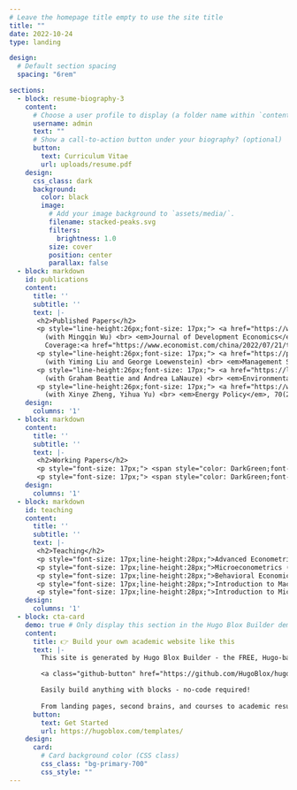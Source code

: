 ```yaml
---
# Leave the homepage title empty to use the site title
title: ""
date: 2022-10-24
type: landing

design:
  # Default section spacing
  spacing: "6rem"

sections:
  - block: resume-biography-3
    content:
      # Choose a user profile to display (a folder name within `content/authors/`)
      username: admin
      text: ""
      # Show a call-to-action button under your biography? (optional)
      button:
        text: Curriculum Vitae
        url: uploads/resume.pdf
    design:
      css_class: dark
      background:
        color: black
        image:
          # Add your image background to `assets/media/`.
          filename: stacked-peaks.svg
          filters:
            brightness: 1.0
          size: cover
          position: center
          parallax: false
  - block: markdown
    id: publications
    content:
      title: ''
      subtitle: ''
      text: |-
       <h2>Published Papers</h2>
       <p style="line-height:26px;font-size: 17px;"> <a href="https://www.sciencedirect.com/science/article/abs/pii/S0304387823001530" style="color: DarkGreen;font-size: 20px;line-height:20px;">Inter-Regional Barriers and Economic Growth：Evidence from China</a> <br>
         (with Mingqin Wu) <br> <em>Journal of Development Economics</em> 167 (2024): 103197. <br> 
         Coverage:<a href="https://www.economist.com/china/2022/07/21/the-trade-war-within-china" style="font-size: 17px;line-height:26px;">Economist</a> & <a href="https://voxchina.org/show-3-374.html" style="font-size: 17px;line-height:26px;">VoxChina</a>.</p>
       <p style="line-height:26px;font-size: 17px;"> <a href="https://pubsonline.informs.org/doi/abs/10.1287/mnsc.2022.4384" style="color: DarkGreen;font-size: 20px;line-height:20px;">Confusing Context with Character: Correspondence Bias in Economic Interactions</a> <br>
         (with Yiming Liu and George Loewenstein) <br> <em>Management Science</em>, 69.2 (2023): 1070-1091.</p> 
       <p style="line-height:26px;font-size: 17px;"> <a href="https://link.springer.com/article/10.1007/s10640-019-00374-3" style="color: DarkGreen;font-size: 20px;line-height:20px;">Conservation Spillovers: the Effect of Rooftop Solar on Climate Change Beliefs</a> <br>
         (with Graham Beattie and Andrea LaNauze) <br> <em>Environmental and Resource Economics</em>, 74.3(2019): 1425-1451.</p>
       <p style="line-height:26px;font-size: 17px;"> <a href="https://www.sciencedirect.com/science/article/abs/pii/S0301421514001797" style="color: DarkGreen;font-size: 20px;line-height:20px;">On the Demand for Natural Gas in Urban China</a> <br>
         (with Xinye Zheng, Yihua Yu) <br> <em>Energy Policy</em>, 70(2014): 57-63.</p>
    design:
      columns: '1'
  - block: markdown
    content:
      title: ''
      subtitle: ''
      text: |-
       <h2>Working Papers</h2>
       <p style="font-size: 17px;"> <span style="color: DarkGreen;font-size: 20px;line-height:25px;">Minds, Models and Markets: How Managerial Cognition Affects Pricing Strategies</span> <br> (with Yiming Liu and David Huffman)</p> 
       <p style="font-size: 17px;"> <span style="color: DarkGreen;font-size: 20px;line-height:25px;">The Gender Gap in Gender-Blind College Admissions</span> <br> (with Yiming Liu, Dorothea Kübler, Xinye Zheng, and Yibo Zong)</p>
    design:
      columns: '1'
  - block: markdown
    id: teaching
    content:
      title: ''
      subtitle: ''
      text: |-
       <h2>Teaching</h2>
       <p style="font-size: 17px;line-height:28px;">Advanced Econometrics (graduate), Spring 2021, 2022, 2023, 2024</p> 
       <p style="font-size: 17px;line-height:28px;">Microeconometrics (undergraduate), Spring 2023, 2024</p> 
       <p style="font-size: 17px;line-height:28px;">Behavioral Economics (undergraduate), Spring 2023, 2024</p> 
       <p style="font-size: 17px;line-height:28px;">Introduction to Macroeconomics (undergraduate), Spring 2021, Spring 2022</p> 
       <p style="font-size: 17px;line-height:28px;">Introduction to Microeconomics (undergraduate), Summer 2018, 2019</p> 
    design:
      columns: '1'
  - block: cta-card
    demo: true # Only display this section in the Hugo Blox Builder demo site
    content:
      title: 👉 Build your own academic website like this
      text: |-
        This site is generated by Hugo Blox Builder - the FREE, Hugo-based open source website builder trusted by 250,000+ academics like you.

        <a class="github-button" href="https://github.com/HugoBlox/hugo-blox-builder" data-color-scheme="no-preference: light; light: light; dark: dark;" data-icon="octicon-star" data-size="large" data-show-count="true" aria-label="Star HugoBlox/hugo-blox-builder on GitHub">Star</a>

        Easily build anything with blocks - no-code required!
        
        From landing pages, second brains, and courses to academic resumés, conferences, and tech blogs.
      button:
        text: Get Started
        url: https://hugoblox.com/templates/
    design:
      card:
        # Card background color (CSS class)
        css_class: "bg-primary-700"
        css_style: ""
---
```

